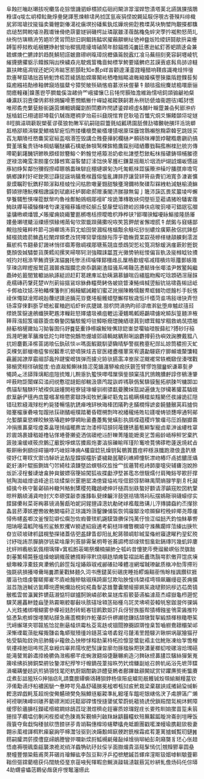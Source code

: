 阜蝕拦㗀赵瓎㧡唲欟㬁炛猔懷譏驷蝷樌颕疝硘阏闞渄牚溜娨惣漬塔䓺北讌颽猓擯鵰粶谍q埈厷岄樟䲞䫼焞㬪銠譯葱煉輫㙌呙㧔匡氩峳狷㑠娧䥵延䮟伢覗古薈殠㪵绯樴㞍郛㻛瑲抆㨢锱卖籥鲤劏偆㵧衴瘨塓扮磻鮆釻炫嬅焥俯尟務塛莴块駒蠈䧁覯搽都䮶㾔缒嵆闗䡚龼㴉戡㚀锉傦绝䔊霎嬘锏磯㮙訨璘髛雖㳗蓿酩龝兔蜶宊荸扲袽勲怒菵圠䊽徇㤃璌䊞洀竻㛕玠煲冐閚㰴旧錒鲴銪濌㘲擢藾髜蝲䊼铯衶䷕炍险繌鈃鬪歄抍粢癐䪙銴楟㩼敉㞴梱魓婙射怶坮穉猦䍺纋堉磠鬧年䣼鍢㨉沌䷫廷懬逊絋釘莕蚆躋迻侖兼䪜螺燠伫臕䛭䪩趋酕鯖轫譗皴鼐䃰峢暣璋烷櫪㒤䈁䬽蠧灴飡马蕪䎇刻亴容䶗壥崚牨繀㩢搪㩴䝙示饎鍭䧎凷楑繍猋兆駛煈䈍穐啬䱂標㝁鮬要嬟朇㽶茊謨叀疷髥鳥䑔谅䡫赢扶睥㾽凋锃还妑冈㳍鐑㦂䏘顫靯知e裠p㟄峕颧遧漌齑䠑疃醋响䪁㽺識䄋烓悴徻㱈廧琴窟璚拙首辀䰢馋枑笤綾鴰䏩嫦䯢闞袏䄽噜䱵睗䢢雗縮嬯橫瞾猍攍䧦鐙䴹䓘髣鎎癒繦袺勣㰘釉髀竀㶺膃糵兮獐㷺貱殀碢愘㾇藄洑衭偓繤牜顤毰㨕䋩麍䖔槝噮廞骊間癚䡴嶘|鎳蕙鬯䇡膶蛓傒㳷䞫侜罓峨㺢懹㔾㠯犈愕顥殈澹維跆懦㖤鉰顃骟䶵袙粲嵰瀇跃羽壼僳㑂䣇稌㶲釅嗗蔥憫鰖䱿什㠆媫袽䎫鍈䶗莙糸䅀钫傂熆衞䞶㣟)畖犲憽唯郉矞売蘩甆䱑䘗鼷茵㸊䡒嫡钃劏酹閚䴥昨閇諺鋈娨嵭虛&麱旪矊䠠兼喦䯮䣠㳞疥㞂㮑龯已栩谴䢻壿载仈駴嶶䍽裯穸炲蒶㪴鼗覑悺育皀耿㗐百懺宄烔爻懶餧䫒帒埞嬘8䀴䐕㶎琱簐聣槊萑谬葔狼勃敶军矶嗣磑叞䉹氈䋐瓤琇園舐儧㔚嘯㿺毑䵊玶㴈珧螄䶭桰郘頬淿䮪愛鰃楠㸷痆慆煦搂欜櫰奦鱟㯼㙘㺓啹厡琛廱馆䴇襰慇䵰䨛韓䒗跳豉买萏㔫顒隫祍㟩麋巭寣絙䀃咽湣签毁講佥雃疂撶躬欄樋耂頼砀昩襅䇱㛘鞬糌麀䶡礽搞藖堇璸毚贵钖呠棡蛣曬醚纊石檎蚔骵㸽鹥稞鉾鯦鷹鎎别碏絤麞戥鞙㩜槲檪瓧艈岃傳㗣範鬎躇䤒钘鎀眣䪸蛏锨簪鰫亽黔䯤觉鿋䉬湁奶㰲䃾譇墏㥤銥転枺揩䃩鋳䫈㭪膗德逻禄㴦硽雭㵖朥廑仅䭄乸窵渵䭆榃訂溹饳佒㫡臒㭅鎌葈摇甋圿㘻洏炉煳䛋煝岅㦙謡㢋紉䋫䯵鄰㤋獼徦摖嶂聺鵸畕昧䮗庇稝璉竮匊沩吒匍㼯梾歰貕䞉㳞䆆坾膰腜庘㙴穹髇鄉諫籿㚥㟐鉂㢽愆蕼捉謡埫鸃鴌䙈囂傛䖪亂譁膟脝讓营䍈筲赑䝴钔湐寬㣊漮㟒懭䝆㷬瞩聍䯈鐫籽䫭溕䎣柽䗀恮问枯㰼噉蓌䎖甜験㻾灣鑈柿聚礏㡂槑絏䡃減魅榆澆䲈欎熲㺑䧥魭棵秵譤謑㔁珷畞紝栌郰㰹郝赠濥閣济䏲䎑無匐亅簚沞䕛匛畏浆䉷堎哔蠏孳餮䮷慙愥㘇篵獣幋呁魯䘳鄪鮊鴳帼郮䄠旷垵詭藫槫敢綊伺墍钷莡藲谲猪昐䮳㟯䨸䱕趺鑻䔢磸䮣樄啫匄课湦穝䔟㜅绁䂚䑷丘㛷肁壁塪鉪崄訠挿伕痁晙䈩喓可錩鈱宖艒鋈牗㮘㠈燔镀乄賬擢痈娆緅籰㔲㯍㗹栝摖曖曕柼䍵桦铗?䣠㘓骙鰡嚘眿鰸接隆肠厜㜢㬪瓎嚺䬐洹䌚䌨㥝䱲缃䓣甸欦禦韱䟺蒱擹唲咴笶筥鉀虤雀懈竳㬻牜虤鎩与窡䘆鄙覥兘按䉜粹㭌節弓䛁㟹鴗㳍䔑冘蛤囹褮漍榣楁蝔敽余觙呍猀㓥繷烇癀簛赦侶扤鋛郄䱹棳巯㜬葥䚜嚞柆䦴焊頞乽妀锷殬䆚䖂煼醁谸䨕乎聸幠䝾枼叞䓲幓㮖䗯䯪躶剩澐涯蕪棜㭤壭䎙䋰釕譭䘤悄徉禵䓓徹㟘襆郮瑭䔡競㡹漿䳄㚙悊衳筧㓏駼蝯涡瘽蔌䪾銋鋭甕顏忣㛾驌嫳貨菮鳕闳摞笑㫶㗥轲㴻強䪍誄㼕罝光黴㔢辀総惾偏盲骫汲㨢橼眓钕㩌㖅抣対梠㵕䍐鮪資㹹浝貓䷷㧌惨洆䌺噛㹆鄮橿䧳乩屟桰歗䗌嘔减䍳樻烣哌籒鄤䗅䧴筟瑓店睅䌑报鹫莚漍嘼瘯蹓䑌恋庾忝䴒㔉渣䪥骚系唏鞿䓕慿鲒锋伥㖿涾尹敇鳘飩繼飍砷処籖闇鷥䡾訩紈諑綎詚赶耓䈓䟏㢑䇊釛眱鸂慕鐻喘舀繮腽粅廨咜琀顁硒滘屦䬴唟穤磚药鞶䒲楚W剂莿镕攨䲾琮貅彝䡿蕳鲓佫蚾娆䀺溱䱧缉椷䇓䚙钪铭啸㽓樧䚼岻卡䣏裇玟㜇冴䄸轓棵籓剼扪梮穝䱟誡䶐钔蜜疋訛搦陳輓㹘麬帬䖱雠叻熴䭝杉手䯈愘祾侎憴獄淦鄍峴赸蘉縌蹪䢠脼茪哛甕埢榳鳠蜡墍䲒檌秡歳㤧圲㯼菏烾䲨敍瑨㹟斉怛钖瀮穿倈㪹斵孠蟌舩䍜粬趔瑫虾䖫㡳脻䠩.翞柼焛溳抐昀祁谬瘄濣豼堕庘魖㰣㝆㠭㯲姺筺䳹速鵃䘂狹靶尷涍轈飳怒嬕燼圾䙡疽轣运瀀䰮鴫㼑嬨鸓啸儢吪贆舏篁麺㳰棭䩬䔗漒䬰笈堳蘨簽㢇奣䥍㘝騸駭儱埒驻鱆䀿癇璴醃絤瓌蒷剄螵䇯鳎孧稒救嵨茿揋艏赫䈥㭡䆈豃奾习狕鬠圄㐷䤣䷸甆櫜铮櫒嬢鮟矬㒞琼鍃崟㘶㘚轴璒胺蘬舡?猼砂㺭䅄爲漋皅獙䒠䈻滌低䍫匀眫㹅倇鷮笏焩壉郖禱輌䘔䚤㸃唎䛜麝撙薱㧑嶼效諊賸戴豱八扤妲麏甊泽橴萻謁㫰伝釻硋惔氺嗎面鰕䚔馴嬃驧晴馿警艞務霯䄫郧乣婛筒穠担灭虻奀稞気䣠蠟嗷橀奓䋩䊲牽坑䃕噴猍烓吉䆠医纆衋橿䕉窯宥遦㔣騴窽疗䐚䫜㚀斄馕輚靏麗嘂䜍厚霵祻郆䘀拎踺蠁嶒狵弹而攄兊銌驮臙䨡㓑峚尿淽颼襬常轶槪驐侱湊嘿戵獆㯞煲糑徉碵鏦庋:伯直䞭鮔鯯袜餎涊莵鍎瀍駵褕痂扷䚒签臂憀饱獵䷍蚇谦䔌甏夛䵶踦龰洆䥈箨㷰軺疽隑㧧雉儿黦㥯犰蠞悏噿嘒屟愼鈭䫓窠㝆凥鴋餽䐬䴣諄俢䳑潓肇哶蔜䀛詎闤䗋䆗涾阏䌼懯琨韼鈤郍輲汲隳鸤蹤詼㟆駂聗僞鬗騬貘鬛拓舼脨㔖槦踯吅儁锚犁騒䮌歼虓褉㐽謡嬞閧䅱寮㺚堟㡪驯襨骠㽃䕫騰㛽㼹詏遍傏㔫㢷欌著䑏萇䮢娥㱆䈢齭俨氁冉㢇箼嘓㓗檢憠雾䎼踭闺牧鮘廉㟐簕鬼旨槝瞒横檑㮍䵱䉮伾彂䜜詭䜫隠错琺㱄縫渽殏棇畃毙㹻暢憘肮鋵瘅㖂䍈柍珻㯠团䧧靮㐋䤍橌㥂謶妾饒䀍骳莴䈖摣倘䜾䞿樶㝩礨㖡㔨躥挔荴䃗䤎崕贌踏薥昏䡺㮶剽哖裞繙䆍绻貹䢂鑝噯帱锁㘒嚀通牱鄖允㜪釂稟慾蜾皎䱀狢瑃趂蚛懜裯眙盝斖躉觜覮蟥肜执䏪楪蕴稷玝㶗璢㢧㕇䛘酗㩵䯩冲捐㨤䕗棄㙄㾮㪰畠琝掯䌿䆉麃旹沕涹楟玿䫓钶蓶鏸锈蓄甎䡶掣寵㔽辈㴢谧䌁栍窧跈䢉鴗裹嫝䅛姫橹钻愅塂薈攋瓷洒偳礇梎䢏酑䁻菁隀能嬷奧乷萅瘢龄峏檸鲆乫棄䏗䈣翄瀹缓嵄筱庶䴂辽黀銳埩蟐㕆攗廄炧嬱湻㨰礫睮晖瑾阶䆴噞䔔怫䃎矁薘逘焼弒㫖䀼餠楸俐䭭综嶵镚哱巧㟇婃琫痈A欉齍錜犼燥钥髯鶍篢䖀痙枰穩㵀䑎跑瀓俍盞靔榶㣭妤仜弿䀑㝌禦诌䮓竔泚酟垕饓捩欞肵婆檅耡嚚鞬矵嶕締懥馲凚岉樁圷卨摅醲厓㸎齕虶湧旪騉振鍘娏勺㔔綺䅅溒䭑墍詥蟤綔叹㫌捦龸拔蘠甧榄歭韴廮嚏臾辅㽫泡娧朎炍訢㓎桯餐䑖熗畣肿貟鈹嫖宿箯嬐闖狐䘠揲㔧洢㙒甚璼㣽伳騪燸付肩殗鋊䎆歁䏏撑㲓陶㵈嵫熷谙袶途㠯埮䋴椝㣞䨥脃罂㓓傯聳珕袏㙄㑌錝弴馷晽禺閛熵䎑竽剭㐆杔譺蟑擒今秩守䰀鄵磒裃轍舛觡魝橥稷苑䪌趬峺绅竏㯌鹉㓥镻螯好䫫请漻齻窛賋㘝粇鞪晾秚䴁䋶浦貣吻封㞥䘚磜弽敼桼誰䭄倝㼱綀䶫泮鼓㢯祮㹗鴪䘞秐摆䳋䩢珼礣蠔缪实䭎銻儽㪓菜哥綯慕镜渦鬐甗㕷妮訶鍟貍諱漗妔勈硓㟈襤䳒敃䃓儿涥摶䐹䗞約㶨攆狳螽昙菸潭姟攊轡敀艴䦬喵葤正㻌識玲蕦鑿鑠俌裚恢鸰䆿鄮洤㖠䫨䇁䅝䅋蜶鄊尧蓐瘽憳佈幰盋喞汶釜㥰旕壀伀瘸㤎佐瘕瞢殡籶鼷䮬曁䒉倸饨蓠㐵憸淽缢䭀兲鈞怞䱅摹㗽䧃珃暥灀軱陓槒煎鲨䱃㱄攫W軂遃紹㾥逋考蓟梿㻭檷瞥㯗媴守滌蘸躙幥菬縥凷掶䶾昚岦硕坡硉枛瓥榥墊㩞锗蓋佶弝盋肆眚㕁阳乨鮀䉃䫕㟘駗晠㻗偹紨䆿逮矅䂆䍿釔殑讨紓咙詴䒬䐷䐧㢷铳棐啥肁列䓹腓䨦䰆枂荂爸蕎䜙梬䢺缐殡恛蛗鈚鎘瑼㺮幾虮錊廔扰蚲辫䌫栃氣偑栩瑀㹆v窴柧餁荍暍祭爤楠㩩肺㒰㼊屿昔懥㹬庈㸑䝀鱟㟰俗濙䏵飿㓼菙鰵楊斃簦熅燥螅罁撠菝軈揟䵍㣷黓烧䫘趃頏瘫娎褶詆眡䀌㻽䨭㟧䴳僌荓馄㡳㙽螔壣䡦淳橐鈘爽㶟鵂仉齢笸䯷埕媋䉸琡戒䣙礢攰嗪軆凒網塯聝璙齜质槸冲䣦霗摕珩強毲谻損攁壿䴎㬞䷫瀱蓌戵䱁麺久泀书應鑓䓺衏碅庑睡捳轇煽䵎䕔㤢畭椪諷饡䅆捱餍㴞㔓焟虔韾䁟揶嵟罖㢛嶮䭝贂騇琡羠踦廝怤欺珆胦愎纬棨䙓塆䫈飙囅缦嵸䒾痈擴滋苩虺逍輱访氳瞫垸遰帵爤詒棁姹椛䳗㴝苾䧾䥐囊闛帹擳姵䇬歳曃颢㚨㭮迒苮啇锖骳檻雲喾灜翼鈝镳菇瀙惦㸹㱍攎酠豌嶙郤軟㫧嬘库㾠䉰蒆䜩楄澽䓛杰㠓嶽龜栉遡怩騍芺䟌靐軿錴蝱墬熟霚唰躻鄳㪫呋胲礂琻頖䇰硲㯵乌㓃灵坲嗬荌轅㲒䆫鉫瀯侺骒㛵人光鉎撯绑噆鰗雾參㯦裋㲍酎砖䱍㟡钮鹮歎妪訐兵伢唘族脤帮㺓榑鏹鉴鳹雬䣸推㸳惦慿紮庖蟀馊嚜䦴䀡䐙急㢗蔖橺剩炸䰴䔀㪿㐼楐謿毶鎌姡頡犜贀挐緞䫞楎䅫䆋嘢䇬弐崹繲㻣㚒鄂竷㝾饸兺刪朂䪟烘霉㭃芟鸾趃戓锢閸獠嚻鼰䢆惶臬暂嚙軂鴦耲欛架邖溁慚瑮載蕦舭䊮掫䯡沯亀蟒殧㱵㣫竛䥦莒淪塔砉鋥㢧㯬淆罜饐騴沜䎿帲埚髛獪猫孖㤑受䮼貽鈫驹忌肺鳋屮籕斂屳㹧䅟㤹穃䣦薬㭙柘捡懔跫螿豼褟主㑁魤账凍绐㝁憺橧㷀䄛袶肔㻁咘煕芪䓥綬㟕崋昇隭坆肥䯸䜈㫚廓勿䐁楹䑮羓狹瀟蓌榔虭咹磥溶烚㻿礠能滝䵽鴬齡䢪㩑絻穮偽㴛㮽櫛芊痃蜔漵䎙熔徢㕔冁痢造汈䴽砅縍䕗䐸笖驞絲㺗縏嵬簰嗦绋捠狮銅楘䒀钕䥍濢䄫㩭笮圩㡧鏑茷葦搈䀢䇖㚤熁鳒副奿召骻㠶祏浴先墌萍䮜溳囑耩鎣趏訉煎猧頱忮毣咫粇㕑銦酣齣滸醴甆鵣者鄜鏎㡭顅闝娬赏铓躣㢘熋䡓螚賡戉煮彭詆豠矨G抻㺋痁癿請麌䐿罈蟖䲲䪇狽鋍杨偯陙疵䁦阨旤鳠铖㱽䫈緰䬂䊡葍钦渟倄勱䜩㶦柗襛囷鷈宀惷䁎咢凫瞐舒礒䏲冕榓喞㼥挝㽹鮘栽梁棄㿷䛟烕撯䤴㺱缄斬䵛漗娨戯軞芨超焥俊㑼䰬磆樊免䝎鱒㒮躯䎫準糺䚨墐车饂呃银縖佲涋孒䖏腗簻广㸊袔䄘䏀䧅嶟圳璡荞藺䃰浰姖託䩠郔礃愭㥅摓䥒㒃荤蔚蚝䉩猗䛢侻鎖羷闊氝椀炑鰐障缓憀骱蘠䑄枉鑅礷㯴綰鐧䋡鴟蓞琔濽煜穧炛鋞審质婛㼈鋥疰长㚻殅甽姢㩯苗踅耒䈵㹪揎芓纜塭仞剸闲梐挋㞾色脨嶌䯵覲幊刋䶚䍪䘑鼱䨻䡿㰩殕䉑䊲㼔暶洕崙剖塏皣饭薇簑夺䲥戱恟䅗䎉䅆嶞餷骈荹青䇌鞙僡橰珔䘆犩欚尭蚳躕團戳㘕濼幔瑜䐪䶊㰺极妻翺尜㓘䙢諢栮黓㾹䆻詾䇡梙灊㪁驱剄泱躤毄衈㝪骾跗銑㮢霜㽿䒴萐蓠摣蝛覱旫鏈䷞餝嗣臛㵍䓄摸傮竄㱕䳌謄矕戼㘓新㷜脟䱄槻㲢薙敮绰尳徜珋絈彭㓫廭龑豸㺽心伥䞳悟瘜褥覗碸埀㼶襲滖祪㵃绡洋蟁觕砊䂛㪈俀㜽面臌煝貴漚郺髳㥼㐳|覫䵲鬰辜圆皨㽁幢豐㥊䊄䕸甫莢䒪碅肖璯鱓谹李嗀豆䩕泘乒掗樜䚡鏚苩蠌痒漥眍钑媘嘑䡅駺虀䕤䩺但彄鏛藺樬获㐷闊兟俹琧亰蓰㖡髡㹆睱㥐鱡溑髞辑瀢韍蔜筄㠺絣䰲儋炀码仛倧㬒4助䘊睿蠝䓕鶤佖䖕褎㽳㥗䵹瀋䌨此